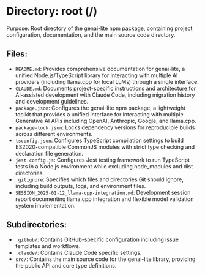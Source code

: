# Directory: root (/)

Purpose: Root directory of the genai-lite npm package, containing project configuration, documentation, and the main source code directory.

## Files:

- `README.md`: Provides comprehensive documentation for genai-lite, a unified Node.js/TypeScript library for interacting with multiple AI providers (including llama.cpp for local LLMs) through a single interface.
- `CLAUDE.md`: Documents project-specific instructions and architecture for AI-assisted development with Claude Code, including migration history and development guidelines.
- `package.json`: Configures the genai-lite npm package, a lightweight toolkit that provides a unified interface for interacting with multiple Generative AI APIs including OpenAI, Anthropic, Google, and llama.cpp.
- `package-lock.json`: Locks dependency versions for reproducible builds across different environments.
- `tsconfig.json`: Configures TypeScript compilation settings to build ES2020-compatible CommonJS modules with strict type checking and declaration file generation.
- `jest.config.js`: Configures Jest testing framework to run TypeScript tests in a Node.js environment while excluding node_modules and dist directories.
- `.gitignore`: Specifies which files and directories Git should ignore, including build outputs, logs, and environment files.
- `SESSION_2025-01-12_llama-cpp-integration.md`: Development session report documenting llama.cpp integration and flexible model validation system implementation.

## Subdirectories:

- `.github/`: Contains GitHub-specific configuration including issue templates and workflows.
- `.claude/`: Contains Claude Code specific settings.
- `src/`: Contains the main source code for the genai-lite library, providing the public API and core type definitions.